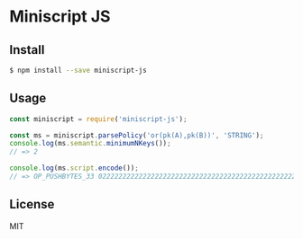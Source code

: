 # Miniscript JS


## Install
```bash
$ npm install --save miniscript-js
```

## Usage
```js
const miniscript = require('miniscript-js');

const ms = miniscript.parsePolicy('or(pk(A),pk(B))', 'STRING');
console.log(ms.semantic.minimumNKeys());
// => 2

console.log(ms.script.encode());
// => OP_PUSHBYTES_33 022222222222222222222222222222222222222222222222222222222222222222 OP_CHECKSIGVERIFY OP_PUSHBYTES_33 022222222222222222222222222222222222222222222222222222222222222222 OP_CHECKSIG
```

## License
MIT
